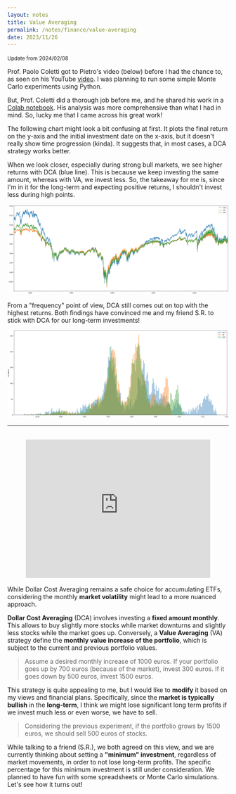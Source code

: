 ```yaml
---
layout: notes
title: Value Averaging
permalink: /notes/finance/value-averaging
date: 2023/11/26
---
```



<small>Update from 2024/02/08</small>

Prof. Paolo Coletti got to Pietro's video (below) before I had the chance to, as seen on his YouTube [video](https://www.youtube.com/watch?v=HJjWWiOwOhQ). I was planning to run some simple Monte Carlo experiments using Python.

But, Prof. Coletti did a thorough job before me, and he shared his work in a [Colab notebook](https://colab.research.google.com/drive/1qkohEX0efo5j_fE0vsg91rthLOzJ99WM?usp=sharing). His analysis was more comprehensive than what I had in mind. So, lucky me that I came across his great work!

The following chart might look a bit confusing at first. It plots the final return on the y-axis and the initial investment date on the x-axis, but it doesn't really show time progression (kinda). It suggests that, in most cases, a DCA strategy works better.

When we look closer, especially during strong bull markets, we see higher returns with DCA (blue line). This is because we keep investing the same amount, whereas with VA, we invest less. So, the takeaway for me is, since I'm in it for the long-term and expecting positive returns, I shouldn't invest less during high points.

![value-averaging-01](./images/value-averaging-01.png)

From a "frequency" point of view, DCA still comes out on top with the highest returns. Both findings have convinced me and my friend S.R. to stick with DCA for our long-term investments!

![value-averaging-02](./images/value-averaging-02.png)

--- 

<br />

<center>
<iframe 
    width="420" 
    height="315"
    src="https://www.youtube.com/embed/D0aYa3Vbb0Q" 
    frameborder="0" 
    allowfullscreen>
</iframe>
</center>

While Dollar Cost Averaging remains a safe choice for accumulating ETFs, considering the monthly **market volatility** might lead to a more nuanced approach. 

**Dollar Cost Averaging** (DCA) involves investing a **fixed amount monthly**. This allows to buy slightly more stocks while market downturns and slightly less stocks while the market goes up. Conversely, a **Value Averaging** (VA) strategy define the **monthly value increase of the portfolio**, which is subject to the current and previous portfolio values. 

> Assume a desired monthly increase of 1000 euros. If your portfolio goes up by 700 euros (because of the market), invest 300 euros. If it goes down by 500 euros, invest 1500 euros.

This strategy is quite appealing to me, but I would like to **modify** it based on my views and financial plans. Specifically, since the **market is typically bullish** in the **long-term**, I think we might lose significant long term profits if we invest much less or even worse, we have to sell. 

> Considering the previous experiment, if the portfolio grows by 1500 euros, we should sell 500 euros of stocks. 

While talking to a friend (S.R.), we both agreed on this view, and we are currently thinking about setting a **"minimum" investment**, regardless of market movements, in order to not lose long-term profits. The specific percentage for this minimum investment is still under consideration. We planned to have fun with some spreadsheets or Monte Carlo simulations. Let's see how it turns out! 